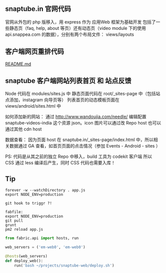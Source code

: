 
## snaptube.in 官网代码
官网从外包的 php 版移入，用 express 作为 应用Web 框架为基础开发
包括了一些静态页（faq, help, about 等页）还有动态页（video module 下的使用 api.snappea.com 的数据），分别有两个布局文件： views/layouts

## 客户端网页重排代码
[README.md](./Tool-thirdpartysite-reflow/readme.md)


## snaptube 客户端网站列表首页 和 站点反馈
Node 代码在 modules/sites.js 中
静态页面代码在 root/_sites-page 中（包括站点添加，instagram 向导页等）
列表首页的动态模板页面在 views/android/sites.html 中

如何添加新的网站：
通过 http://www.wandoujia.com/needle/ 编辑配置 snaptube-videos-india 这个资源 json。icon 图片可以通过改 Repo host 也可以通过其他 cdn host

数据查看：
因为页面 host 在 snaptube.in/_sites-page/index.html 中，所以相关数据通过 GA 查看，如首页页面的点击情况（参加 Events - Android - sites ）

PS:
代码是从其之前的独立 Repo 中移入，build 工具为 codekit 客户端
所以 CSS 通过 less 编译后产生，同时 CSS 代码也需要入库！



## Tip

```
forever -w --watchDirectory . app.js
export NODE_ENV=production
```

```
git hook to triggr ?!

fabfile:
export NODE_ENV=production
git pull
grunt
pm2 reload app.js
```


```python
from fabric.api import hosts, run

web_servers = ('em-web0', 'em-web0')

@hosts(web_servers)
def deploy_web():
    run('bash ~/projects/snaptube-web/deploy.sh')
```